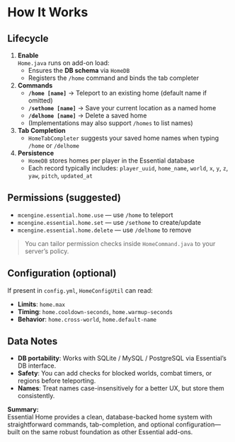 # How It Works

## Lifecycle
1. **Enable**  
   `Home.java` runs on add-on load:
   - Ensures the **DB schema** via `HomeDB`
   - Registers the `/home` command and binds the tab completer
2. **Commands**
   - **`/home [name]`** → Teleport to an existing home (default name if omitted)
   - **`/sethome [name]`** → Save your current location as a named home  
   - **`/delhome [name]`** → Delete a saved home
   - (Implementations may also support `/homes` to list names)
3. **Tab Completion**
   - `HomeTabCompleter` suggests your saved home names when typing `/home` or `/delhome`
4. **Persistence**
   - `HomeDB` stores homes per player in the Essential database
   - Each record typically includes: `player_uuid`, `home_name`, `world`, `x`, `y`, `z`, `yaw`, `pitch`, `updated_at`

## Permissions (suggested)
- `mcengine.essential.home.use` — use `/home` to teleport
- `mcengine.essential.home.set` — use `/sethome` to create/update
- `mcengine.essential.home.delete` — use `/delhome` to remove

> You can tailor permission checks inside `HomeCommand.java` to your server’s policy.

## Configuration (optional)
If present in `config.yml`, `HomeConfigUtil` can read:
- **Limits**: `home.max`
- **Timing**: `home.cooldown-seconds`, `home.warmup-seconds`
- **Behavior**: `home.cross-world`, `home.default-name`

## Data Notes
- **DB portability**: Works with SQLite / MySQL / PostgreSQL via Essential’s DB interface.
- **Safety**: You can add checks for blocked worlds, combat timers, or regions before teleporting.
- **Names**: Treat names case-insensitively for a better UX, but store them consistently.

**Summary:**  
Essential Home provides a clean, database-backed home system with straightforward commands, tab-completion, and optional configuration—built on the same robust foundation as other Essential add-ons.
